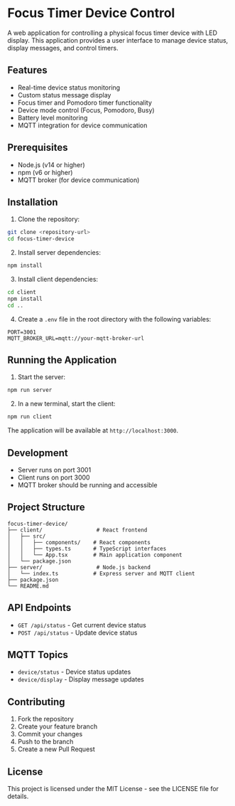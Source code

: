 # Focus Timer Device Control

A web application for controlling a physical focus timer device with LED display. This application provides a user interface to manage device status, display messages, and control timers.

## Features

- Real-time device status monitoring
- Custom status message display
- Focus timer and Pomodoro timer functionality
- Device mode control (Focus, Pomodoro, Busy)
- Battery level monitoring
- MQTT integration for device communication

## Prerequisites

- Node.js (v14 or higher)
- npm (v6 or higher)
- MQTT broker (for device communication)

## Installation

1. Clone the repository:
```bash
git clone <repository-url>
cd focus-timer-device
```

2. Install server dependencies:
```bash
npm install
```

3. Install client dependencies:
```bash
cd client
npm install
cd ..
```

4. Create a `.env` file in the root directory with the following variables:
```
PORT=3001
MQTT_BROKER_URL=mqtt://your-mqtt-broker-url
```

## Running the Application

1. Start the server:
```bash
npm run server
```

2. In a new terminal, start the client:
```bash
npm run client
```

The application will be available at `http://localhost:3000`.

## Development

- Server runs on port 3001
- Client runs on port 3000
- MQTT broker should be running and accessible

## Project Structure

```
focus-timer-device/
├── client/                 # React frontend
│   ├── src/
│   │   ├── components/    # React components
│   │   ├── types.ts       # TypeScript interfaces
│   │   └── App.tsx        # Main application component
│   └── package.json
├── server/                 # Node.js backend
│   └── index.ts           # Express server and MQTT client
├── package.json
└── README.md
```

## API Endpoints

- `GET /api/status` - Get current device status
- `POST /api/status` - Update device status

## MQTT Topics

- `device/status` - Device status updates
- `device/display` - Display message updates

## Contributing

1. Fork the repository
2. Create your feature branch
3. Commit your changes
4. Push to the branch
5. Create a new Pull Request

## License

This project is licensed under the MIT License - see the LICENSE file for details. 
